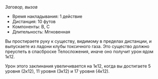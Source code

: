 *Заговор, вызов*

- Время накладывания: 1 действие 
- Дистанция: 10 футов 
- Компоненты: В, С 
- Длительность: Мгновенная

Вы простираете руку к существу, видимому в пределах дистанции, и выпускаете из ладони клубы токсичного газа. Это существо должно преуспеть в спасброске Телосложения, иначе оно получит урон ядом 1к12.

Урон этого заклинания увеличивается на 1к12, когда вы достигаете 5 уровня (2к12), 11 уровня (3к12) и 17 уровня (4к12).